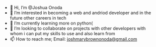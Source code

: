 - 👋 Hi, I’m @Joshua Onoda
- 👀 I’m interested in becoming a web and andriod developer and in the future other careers in tech
- 🌱 I’m currently learning more on python(
- 💞️ I’m looking to collaborate on projects with other developers with whom i can put my skills to use and also learn from
- 📫 How to reach me; Email: joshmarybrownonoda@gmail.com

<!---
QingMarcel/QingMarcel is a ✨ special ✨ repository because its `README.md` (this file) appears on your GitHub profile.
You can click the Preview link to take a look at your changes.
--->
